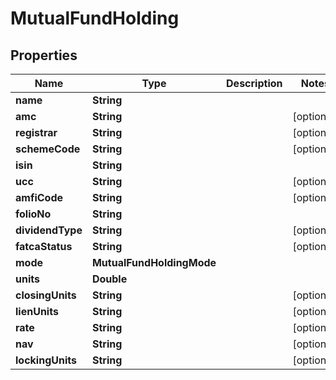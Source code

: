 

# MutualFundHolding


## Properties

| Name | Type | Description | Notes |
|------------ | ------------- | ------------- | -------------|
|**name** | **String** |  |  |
|**amc** | **String** |  |  [optional] |
|**registrar** | **String** |  |  [optional] |
|**schemeCode** | **String** |  |  [optional] |
|**isin** | **String** |  |  |
|**ucc** | **String** |  |  [optional] |
|**amfiCode** | **String** |  |  [optional] |
|**folioNo** | **String** |  |  |
|**dividendType** | **String** |  |  [optional] |
|**fatcaStatus** | **String** |  |  [optional] |
|**mode** | **MutualFundHoldingMode** |  |  |
|**units** | **Double** |  |  |
|**closingUnits** | **String** |  |  [optional] |
|**lienUnits** | **String** |  |  [optional] |
|**rate** | **String** |  |  [optional] |
|**nav** | **String** |  |  [optional] |
|**lockingUnits** | **String** |  |  [optional] |



